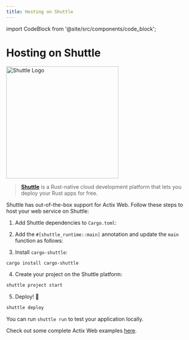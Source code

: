 ```yaml
---
title: Hosting on Shuttle
---
```


import CodeBlock from '@site/src/components/code_block';

# Hosting on Shuttle

<img width="300" src="https://raw.githubusercontent.com/shuttle-hq/shuttle/master/assets/logo-rectangle-transparent.png" alt="Shuttle Logo"/>

> [**Shuttle**](https://www.shuttle.dev) is a Rust-native cloud development platform that lets you deploy your Rust apps for free.

Shuttle has out-of-the-box support for Actix Web. Follow these steps to host your web service on Shuttle:

1. Add Shuttle dependencies to `Cargo.toml`:

<CodeBlock example="shuttle" file="manifest" section="shuttle-deps" language="toml" />

2. Add the `#[shuttle_runtime::main]` annotation and update the `main` function as follows:

<CodeBlock example="shuttle" section="shuttle-hello-world" />

3. Install `cargo-shuttle`:

```sh
cargo install cargo-shuttle
```

4. Create your project on the Shuttle platform:

```sh
shuttle project start
```

5. Deploy! 🚀

```sh
shuttle deploy
```

You can run `shuttle run` to test your application locally.

Check out some complete Actix Web examples [here](https://github.com/shuttle-hq/shuttle-examples/tree/main/actix-web).
